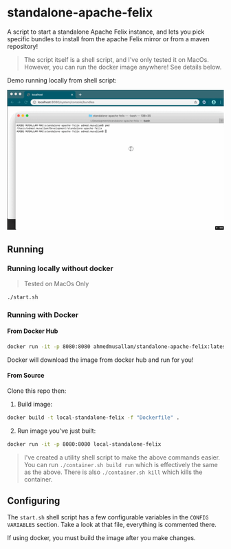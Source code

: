 # standalone-apache-felix
A script to start a standalone Apache Felix instance, and lets you pick specific bundles to install from the apache Felix mirror or from a maven repository!

> The script itself is a shell script, and I've only tested it on MacOs. However, you can run the docker image anywhere! See details below.

Demo running locally from shell script:

![Demo](https://raw.githubusercontent.com/ahmed-musallam/standalone-apache-felix/master/doc/demo.gif)


## Running

### Running locally without docker
> Tested on MacOs Only

```sh
./start.sh
```

### Running with Docker

#### From Docker Hub

```sh
docker run -it -p 8080:8080 ahmedmusallam/standalone-apache-felix:latest
```

Docker will download the image from docker hub and run for you!

#### From Source

Clone this repo then:

1. Build image: 

  ```sh
  docker build -t local-standalone-felix -f "Dockerfile" .
  ```

2. Run image you've just built:
  
  ```sh
  docker run -it -p 8080:8080 local-standalone-felix
  ```


> I've created a utility shell script to make the above commands easier. You can run `./container.sh build run` which is effectively the same as the above. There is also `./container.sh kill` which kills the container.



## Configuring

The `start.sh` shell script has a few configurable variables in the `CONFIG VARIABLES` section.
Take a look at that file, everything is commented there.

If using docker, you must build the image after you make changes.